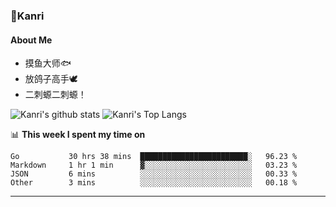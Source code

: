 ### 🌱Kanri
#### About Me
- 摸鱼大师🐟
- 放鸽子高手🕊
- 二刺螈二刺螈！

![Kanri's github stats](https://github-readme-stats.vercel.app/api?username=Yiwen-Chan&show_icons=true&theme=vue&line_height=20)
![Kanri's Top Langs](https://github-readme-stats.vercel.app/api/top-langs/?username=Yiwen-Chan&layout=compact&theme=vue&card_width=270)

📊 **This week I spent my time on**
<!--START_SECTION:waka-->
```text
Go           30 hrs 38 mins  ████████████████████████░   96.23 % 
Markdown     1 hr 1 min      ▓░░░░░░░░░░░░░░░░░░░░░░░░   03.23 % 
JSON         6 mins          ░░░░░░░░░░░░░░░░░░░░░░░░░   00.33 % 
Other        3 mins          ░░░░░░░░░░░░░░░░░░░░░░░░░   00.18 % 
```
<!--END_SECTION:waka-->

***

